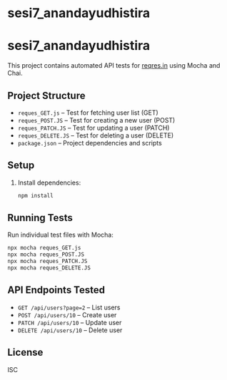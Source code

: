 # sesi7_anandayudhistira
# sesi7_anandayudhistira

This project contains automated API tests for [reqres.in](https://reqres.in) using Mocha and Chai.

## Project Structure

- `reques_GET.js` – Test for fetching user list (GET)
- `reques_POST.JS` – Test for creating a new user (POST)
- `reques_PATCH.JS` – Test for updating a user (PATCH)
- `reques_DELETE.JS` – Test for deleting a user (DELETE)
- `package.json` – Project dependencies and scripts

## Setup

1. Install dependencies:
   ```sh
   npm install
   ```

## Running Tests

Run individual test files with Mocha:
```sh
npx mocha reques_GET.js
npx mocha reques_POST.JS
npx mocha reques_PATCH.JS
npx mocha reques_DELETE.JS
```

## API Endpoints Tested

- `GET /api/users?page=2` – List users
- `POST /api/users/10` – Create user
- `PATCH /api/users/10` – Update user
- `DELETE /api/users/10` – Delete user

## License

ISC
